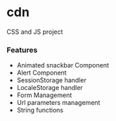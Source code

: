 # cdn
CSS and JS project 

### Features
- Animated snackbar Component
- Alert Component
- SessionStorage handler
- LocaleStorage handler
- Form Management
- Url parameters management
- String functions 
